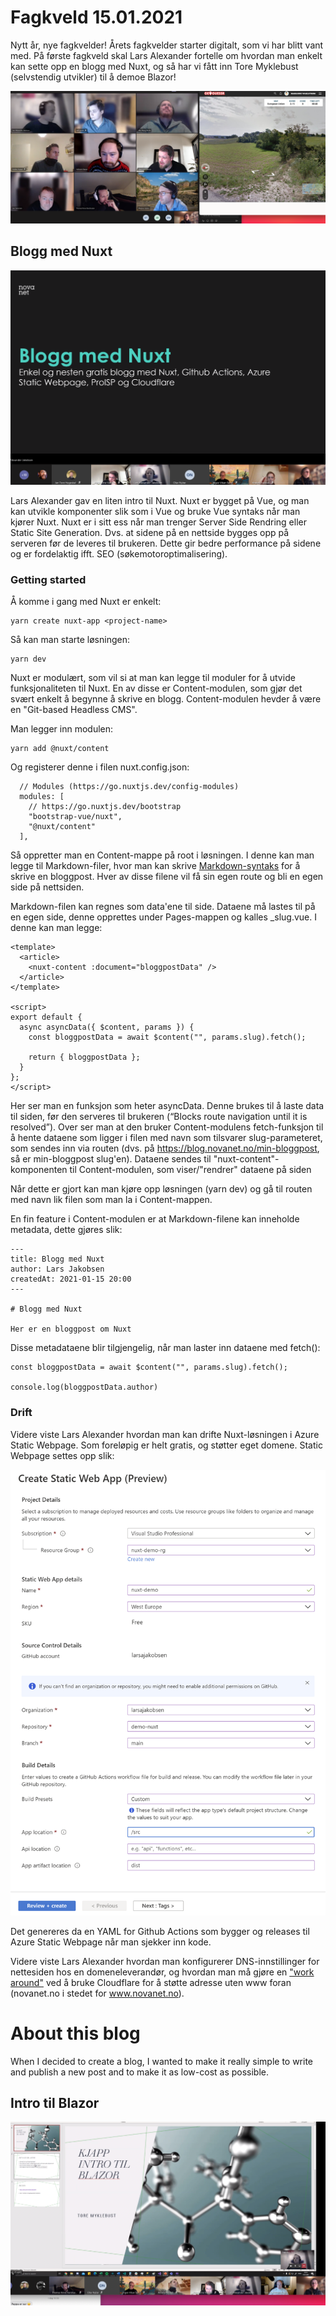 # Fagkveld 15.01.2021

Nytt år, nye fagkvelder! Årets fagkvelder starter digitalt, som vi har blitt vant med. På første fagkveld skal Lars Alexander fortelle om hvordan man enkelt kan sette opp en blogg med Nuxt, og så har vi fått inn Tore Myklebust (selvstendig utvikler) til å demoe Blazor!

![Fagkveld](https://github.com/novanet/fagkvelder/blob/master/docs/20210115/content/fagkveld3.png)

## Blogg med Nuxt

![Nuxt](https://github.com/novanet/fagkvelder/blob/master/docs/20210115/content/fagkveld4.png)

Lars Alexander gav en liten intro til Nuxt. Nuxt er bygget på Vue, og man kan utvikle komponenter slik som i Vue og bruke Vue syntaks når man kjører Nuxt. Nuxt er i sitt ess når man trenger Server Side Rendring eller Static Site Generation. Dvs. at sidene på en nettside bygges opp på serveren før de leveres til brukeren. Dette gir bedre performance på sidene og er fordelaktig ifft. SEO (søkemotoroptimalisering).

### Getting started

Å komme i gang med Nuxt er enkelt:

```
yarn create nuxt-app <project-name>
```

Så kan man starte løsningen:

```
yarn dev
```

Nuxt er modulært, som vil si at man kan legge til moduler for å utvide funksjonaliteten til Nuxt. En av disse er Content-modulen, som gjør det svært enkelt å begynne å skrive en blogg. Content-modulen hevder å være en "Git-based Headless CMS".

Man legger inn modulen:

```
yarn add @nuxt/content
```

Og registerer denne i filen nuxt.config.json:

```
  // Modules (https://go.nuxtjs.dev/config-modules)
  modules: [
    // https://go.nuxtjs.dev/bootstrap
    "bootstrap-vue/nuxt",
    "@nuxt/content"
  ],
```

Så oppretter man en Content-mappe på root i løsningen. I denne kan man legge til Markdown-filer, hvor man kan skrive [Markdown-syntaks](https://github.com/adam-p/markdown-here/wiki/Markdown-Cheatsheet) for å skrive en bloggpost. Hver av disse filene vil få sin egen route og bli en egen side på nettsiden.

Markdown-filen kan regnes som data'ene til side. Dataene må lastes til på en egen side, denne opprettes under Pages-mappen og kalles \_slug.vue. I denne kan man legge:

```
<template>
  <article>
    <nuxt-content :document="bloggpostData" />
  </article>
</template>

<script>
export default {
  async asyncData({ $content, params }) {
    const bloggpostData = await $content("", params.slug).fetch();

    return { bloggpostData };
  }
};
</script>

```

Her ser man en funksjon som heter asyncData. Denne brukes til å laste data til siden, før den serveres til brukeren (“Blocks route navigation until it is resolved”). Over ser man at den bruker Content-modulens fetch-funksjon til å hente dataene som ligger i filen med navn som tilsvarer slug-parameteret, som sendes inn via routen (dvs. på https://blog.novanet.no/min-bloggpost, så er min-bloggpost slug'en). Dataene sendes til "nuxt-content"-komponenten til Content-modulen, som viser/"rendrer" dataene på siden

Når dette er gjort kan man kjøre opp løsningen (yarn dev) og gå til routen med navn lik filen som man la i Content-mappen.

En fin feature i Content-modulen er at Markdown-filene kan inneholde metadata, dette gjøres slik:

```
---
title: Blogg med Nuxt
author: Lars Jakobsen
createdAt: 2021-01-15 20:00
---

# Blogg med Nuxt

Her er en bloggpost om Nuxt
```

Disse metadataene blir tilgjengelig, når man laster inn dataene med fetch():

```
const bloggpostData = await $content("", params.slug).fetch();

console.log(bloggpostData.author)
```

### Drift

Videre viste Lars Alexander hvordan man kan drifte Nuxt-løsningen i Azure Static Webpage. Som foreløpig er helt gratis, og støtter eget domene. Static Webpage settes opp slik:

![AzureStaticWebpage](https://github.com/novanet/fagkvelder/blob/master/docs/20210115/content/staticwebpage.png)

Det genereres da en YAML for Github Actions som bygger og releases til Azure Static Webpage når man sjekker inn kode.

Videre viste Lars Alexander hvordan man konfigurerer DNS-innstillinger for nettesiden hos en domeneleverandør, og hvordan man må gjøre en ["work around"](https://burkeholland.github.io/posts/static-app-root-domain/) ved å bruke Cloudflare for å støtte adresse uten www foran (novanet.no i stedet for www.novanet.no).

# About this blog

When I decided to create a blog, I wanted to make it really simple to write and publish a new post and to make it as low-cost as possible.

## Intro til Blazor

![Nuxt](https://github.com/novanet/fagkvelder/blob/master/docs/20210115/content/fagkveld1.png)
